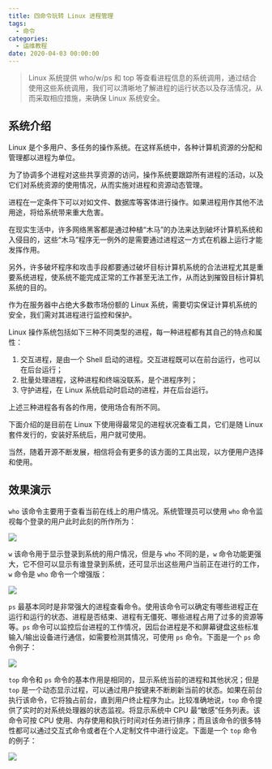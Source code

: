 ```yaml
---
title: 四命令玩转 Linux 进程管理
tags:
  - 命令
categories:
  - 运维教程
date: 2020-04-03 00:00:00
---
```


> Linux 系统提供 who/w/ps 和 top 等查看进程信息的系统调用，通过结合使用这些系统调用，我们可以清晰地了解进程的运行状态以及存活情况，从而采取相应措施，来确保 Linux 系统安全。

<!-- more -->

## 系统介绍

Linux 是个多用户、多任务的操作系统。在这样系统中，各种计算机资源的分配和管理都以进程为单位。

为了协调多个进程对这些共享资源的访问，操作系统要跟踪所有进程的活动，以及它们对系统资源的使用情况，从而实施对进程和资源动态管理。

进程在一定条件下可以对如文件、数据库等客体进行操作。如果进程用作其他不法用途，将给系统带来重大危害。

在现实生活中，许多网络黑客都是通过种植“木马”的办法来达到破坏计算机系统和入侵目的，这些“木马”程序无一例外的是需要通过进程这一方式在机器上运行才能发挥作用。

另外，许多破坏程序和攻击手段都要通过破坏目标计算机系统的合法进程尤其是重要系统进程，使系统不能完成正常的工作甚至无法工作，从而达到摧毁目标计算机系统的目的。

作为在服务器中占绝大多数市场份额的 Linux 系统，需要切实保证计算机系统的安全，我们需对其进程进行监控和保护。

Linux 操作系统包括如下三种不同类型的进程，每一种进程都有其自己的特点和属性：

1. 交互进程，是由一个 Shell 启动的进程。交互进程既可以在前台运行，也可以在后台运行；
2. 批量处理进程，这种进程和终端没联系，是个进程序列；
3. 守护进程，在 Linux 系统启动时启动的进程，并在后台运行。

上述三种进程各有各的作用，使用场合有所不同。

下面介绍的是目前在 Linux 下使用得最常见的进程状况查看工具，它们是随 Linux 套件发行的，安装好系统后，用户就可使用。

当然，随着开源不断发展，相信将会有更多的该方面的工具出现，以方便用户选择和使用。

## 效果演示

`who` 该命令主要用于查看当前在线上的用户情况。系统管理员可以使用 `who` 命令监视每个登录的用户此时此刻的所作所为：

![](https://cdn.dusays.com/2020/04/207-1.jpg)

`w` 该命令用于显示登录到系统的用户情况，但是与 `who` 不同的是，`w` 命令功能更强大，它不但可以显示有谁登录到系统，还可显示出这些用户当前正在进行的工作，`w` 命令是 `who` 命令一个增强版：

![](https://cdn.dusays.com/2020/04/207-2.jpg)

`ps` 最基本同时是非常强大的进程查看命令。使用该命令可以确定有哪些进程正在运行和运行的状态、进程是否结束、进程有无僵死、哪些进程占用了过多的资源等等。`ps` 命令可以监控后台进程的工作情况，因后台进程是不和屏幕键盘这些标准输入/输出设备进行通信，如需要检测其情况，可使用 `ps` 命令。下面是一个 `ps` 命令例子：

![](https://cdn.dusays.com/2020/04/207-3.jpg)

`top` 命令和 `ps` 命令的基本作用是相同的，显示系统当前的进程和其他状况；但是 `top` 是一个动态显示过程，可以通过用户按键来不断刷新当前的状态。如果在前台执行该命令，它将独占前台，直到用户终止程序为止。比较准确地说，`top` 命令提供了实时的对系统处理器的状态监视。将显示系统中 CPU 最“敏感”任务列表。该命令可按 CPU 使用、内存使用和执行时间对任务进行排序；而且该命令的很多特性都可以通过交互式命令或者在个人定制文件中进行设定。下面是一个 `top` 命令的例子：

![](https://cdn.dusays.com/2020/04/207-4.jpg)